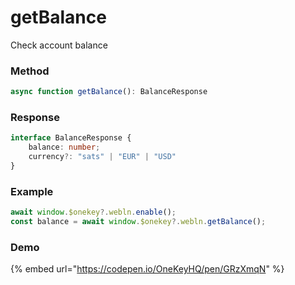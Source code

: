 # getBalance

Check account balance

### Method

```typescript
async function getBalance(): BalanceResponse
```

### Response

```typescript
interface BalanceResponse {
    balance: number;
    currency?: "sats" | "EUR" | "USD"
}
```

### Example

```typescript
await window.$onekey?.webln.enable();
const balance = await window.$onekey?.webln.getBalance();
```

### Demo

{% embed url="https://codepen.io/OneKeyHQ/pen/GRzXmqN" %}
